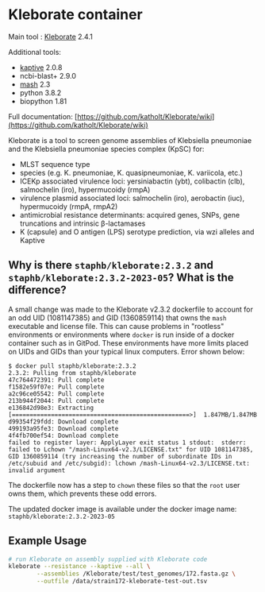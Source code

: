 # Kleborate container

Main tool : [Kleborate](https://github.com/katholt/Kleborate) 2.4.1

Additional tools:

- [kaptive](https://github.com/katholt/Kaptive) 2.0.8
- ncbi-blast+ 2.9.0
- [mash](https://github.com/marbl/Mash) 2.3
- python 3.8.2
- biopython 1.81

Full documentation: [https://github.com/katholt/Kleborate/wiki](https://github.com/katholt/Kleborate/wiki)

Kleborate is a tool to screen genome assemblies of Klebsiella pneumoniae and the Klebsiella pneumoniae species complex (KpSC) for:

- MLST sequence type
- species (e.g. K. pneumoniae, K. quasipneumoniae, K. variicola, etc.)
- ICEKp associated virulence loci: yersiniabactin (ybt), colibactin (clb), salmochelin (iro), hypermucoidy (rmpA)
- virulence plasmid associated loci: salmochelin (iro), aerobactin (iuc), hypermucoidy (rmpA, rmpA2)
- antimicrobial resistance determinants: acquired genes, SNPs, gene truncations and intrinsic β-lactamases
- K (capsule) and O antigen (LPS) serotype prediction, via wzi alleles and Kaptive

## Why is there `staphb/kleborate:2.3.2` and `staphb/kleborate:2.3.2-2023-05`? What is the difference?

A small change was made to the Kleborate v2.3.2 dockerfile to account for an odd UID (1081147385) and GID (1360859114) that owns the `mash` executable and license file. This can cause problems in "rootless" environments or environments where `docker` is run inside of a docker container such as in GitPod. These environments have more limits placed on UIDs and GIDs than your typical linux computers. Error shown below:

```
$ docker pull staphb/kleborate:2.3.2
2.3.2: Pulling from staphb/kleborate
47c764472391: Pull complete 
f1582e59f07e: Pull complete 
a2c96ce05542: Pull complete 
213b944f2044: Pull complete 
e136842d98e3: Extracting [==================================================>]  1.847MB/1.847MB
d99354f29fdd: Download complete 
499193a95fe3: Download complete 
4f4fb700ef54: Download complete 
failed to register layer: ApplyLayer exit status 1 stdout:  stderr: failed to Lchown "/mash-Linux64-v2.3/LICENSE.txt" for UID 1081147385, GID 1360859114 (try increasing the number of subordinate IDs in /etc/subuid and /etc/subgid): lchown /mash-Linux64-v2.3/LICENSE.txt: invalid argument
```

The dockerfile now has a step to `chown` these files so that the `root` user owns them, which prevents these odd errors.

The updated docker image is available under the docker image name: `staphb/kleborate:2.3.2-2023-05`

## Example Usage

```bash
# run Kleborate on assembly supplied with Kleborate code
kleborate --resistance --kaptive --all \
        --assemblies /Kleborate/test/test_genomes/172.fasta.gz \
        --outfile /data/strain172-kleborate-test-out.tsv
```
